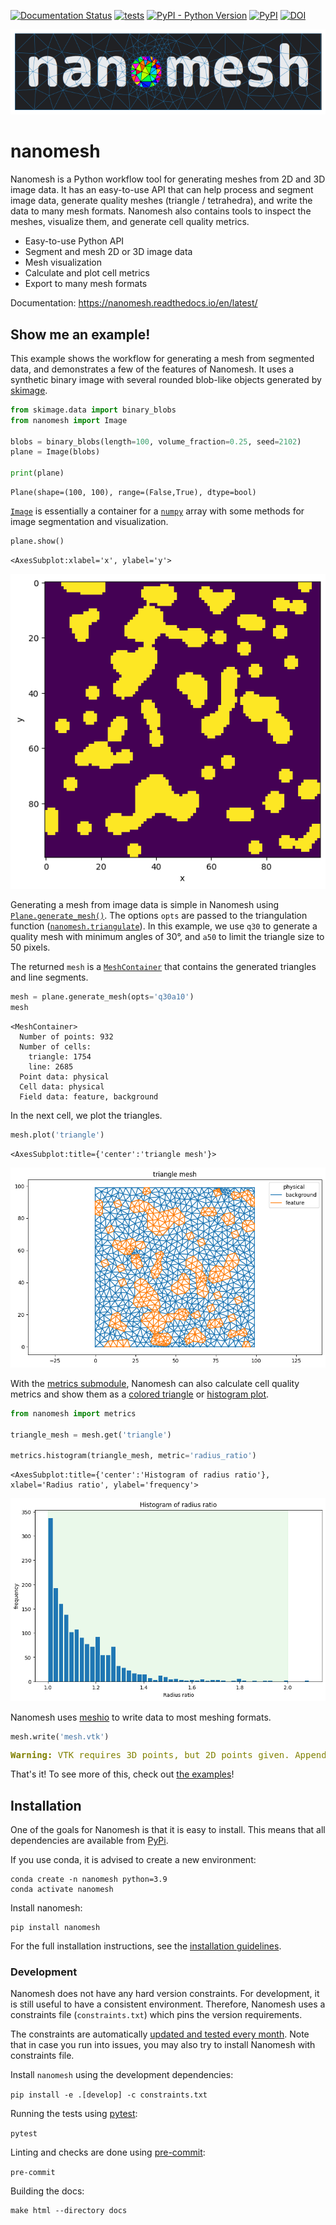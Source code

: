 [![Documentation Status](https://readthedocs.org/projects/nanomesh/badge/?version=latest)](https://nanomesh.readthedocs.io/en/latest/?badge=latest)
[![tests](https://github.com/hpgem/nanomesh/actions/workflows/test.yaml/badge.svg)](https://github.com/hpgem/nanomesh/actions/workflows/test.yaml)
[![PyPI - Python Version](https://img.shields.io/pypi/pyversions/nanomesh)](https://pypi.org/project/nanomesh/)
[![PyPI](https://img.shields.io/pypi/v/nanomesh.svg?style=flat)](https://pypi.org/project/nanomesh/)
[![DOI](https://zenodo.org/badge/311460276.svg)](https://zenodo.org/badge/latestdoi/311460276)

![Nanomesh banner](./notebooks/other/banner.png)

# nanomesh

Nanomesh is a Python workflow tool for generating meshes from 2D and 3D image data. It has an easy-to-use API that can help process and segment image data, generate quality meshes (triangle / tetrahedra), and write the data to many mesh formats. Nanomesh also contains tools to inspect the meshes, visualize them, and generate cell quality metrics.

- Easy-to-use Python API
- Segment and mesh 2D or 3D image data
- Mesh visualization
- Calculate and plot cell metrics
- Export to many mesh formats

Documentation: https://nanomesh.readthedocs.io/en/latest/

## Show me an example!

This example shows the workflow for generating a mesh from segmented data, and demonstrates a few of the features of Nanomesh. It uses a synthetic binary image with several rounded blob-like objects generated by [skimage](https://scikit-image.org/).

```python
from skimage.data import binary_blobs
from nanomesh import Image

blobs = binary_blobs(length=100, volume_fraction=0.25, seed=2102)
plane = Image(blobs)

print(plane)
```

    Plane(shape=(100, 100), range=(False,True), dtype=bool)


[`Image`](https://nanomesh.readthedocs.io/en/latest/api.image_data.html#nanomesh.Image) is essentially a container for a [`numpy`](https://numpy.org/) array with some methods for image segmentation and visualization.

```python
plane.show()
```

    <AxesSubplot:xlabel='x', ylabel='y'>

![png](notebooks/other/hello_world_files/hello_world_5_1.png)


Generating a mesh from image data is simple in Nanomesh using [`Plane.generate_mesh()`](https://nanomesh.readthedocs.io/en/latest/api.meshing.html#nanomesh.plane2mesh). The options `opts` are passed to the triangulation function ([`nanomesh.triangulate`](https://nanomesh.readthedocs.io/en/latest/api.helpers.html#nanomesh.triangulate)). In this example, we use `q30` to generate a quality mesh with minimum angles of 30°, and `a50` to limit the triangle size to 50 pixels.

The returned `mesh` is a [`MeshContainer`](https://nanomesh.readthedocs.io/en/latest/api.mesh_data.html#nanomesh.MeshContainer) that contains the generated triangles and line segments.

```python
mesh = plane.generate_mesh(opts='q30a10')
mesh
```

    <MeshContainer>
      Number of points: 932
      Number of cells:
        triangle: 1754
        line: 2685
      Point data: physical
      Cell data: physical
      Field data: feature, background

In the next cell, we plot the triangles.

```python
mesh.plot('triangle')
```

    <AxesSubplot:title={'center':'triangle mesh'}>


![png](notebooks/other/hello_world_files/hello_world_9_1.png)


With the [metrics submodule](https://nanomesh.readthedocs.io/en/latest/api.metrics.html), Nanomesh can also calculate cell quality metrics and show them as a [colored triangle](https://nanomesh.readthedocs.io/en/latest/api.metrics.html#nanomesh.metrics.plot2d) or [histogram plot](https://nanomesh.readthedocs.io/en/latest/api.metrics.html#nanomesh.metrics.histogram).

```python
from nanomesh import metrics

triangle_mesh = mesh.get('triangle')

metrics.histogram(triangle_mesh, metric='radius_ratio')
```

    <AxesSubplot:title={'center':'Histogram of radius ratio'}, xlabel='Radius ratio', ylabel='frequency'>


![png](notebooks/other/hello_world_files/hello_world_11_1.png)


Nanomesh uses [meshio](https://github.com/nschloe/meshio) to write data to most meshing formats.

```python
mesh.write('mesh.vtk')
```

<pre style="white-space:pre;overflow-x:auto;line-height:normal;font-family:Menlo,'DejaVu Sans Mono',consolas,'Courier New',monospace"><span style="color: #808000; text-decoration-color: #808000; font-weight: bold">Warning:</span><span style="color: #808000; text-decoration-color: #808000"> VTK requires 3D points, but 2D points given. Appending </span><span style="color: #808000; text-decoration-color: #808000; font-weight: bold">0</span><span style="color: #808000; text-decoration-color: #808000"> third component.</span>
</pre>

That's it! To see more of this, check out [the examples](https://nanomesh.readthedocs.io/en/latest/examples/index.html)!

## Installation

One of the goals for Nanomesh is that it is easy to install.
This means that all dependencies are available from [PyPi](https://pypi.org).

If you use conda, it is advised to create a new environment:

```
conda create -n nanomesh python=3.9
conda activate nanomesh
```

Install nanomesh:

```
pip install nanomesh
```

For the full installation instructions, see the [installation guidelines](https://nanomesh.readthedocs.io/en/latest/install.html).

### Development

Nanomesh does not have any hard version constraints. For development, it is
still useful to have a consistent environment.
Therefore, Nanomesh uses
a constraints file (`constraints.txt`) which pins the version requirements.

The constraints are automatically [updated and tested every month](https://github.com/hpgem/nanomesh/actions/workflows/update_dependencies.yaml).
Note that in case you run into issues, you may also try to install
Nanomesh with constraints file.

Install `nanomesh` using the development dependencies:

`pip install -e .[develop] -c constraints.txt`

Running the tests using [pytest](https://docs.pytest.org/):

`pytest`

Linting and checks are done using [pre-commit](https://pre-commit.com):

`pre-commit`

Building the docs:

```
make html --directory docs
```
